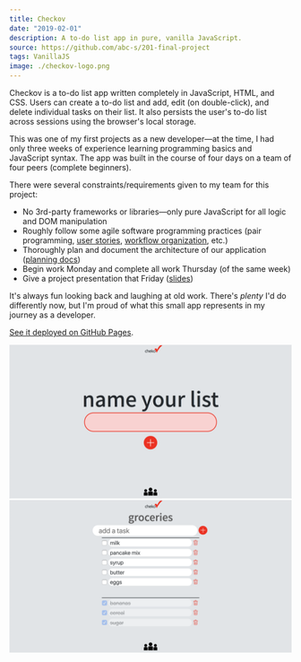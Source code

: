 ```yaml
---
title: Checkov
date: "2019-02-01"
description: A to-do list app in pure, vanilla JavaScript.
source: https://github.com/abc-s/201-final-project
tags: VanillaJS
image: ./checkov-logo.png
---
```


Checkov is a to-do list app written completely in JavaScript, HTML, and CSS. Users can create a to-do list and add, edit (on double-click), and delete individual tasks on their list. It also persists the user's to-do list across sessions using the browser's local storage.

This was one of my first projects as a new developer—at the time, I had only three weeks of experience learning programming basics and JavaScript syntax. The app was built in the course of four days on a team of four peers (complete beginners).

There were several constraints/requirements given to my team for this project:

- No 3rd-party frameworks or libraries—only pure JavaScript for all logic and DOM manipulation
- Roughly follow some agile software programming practices (pair programming, [user stories](https://github.com/abc-s/201-final-project/blob/master/planning/user-stories.md), [workflow organization](https://github.com/abc-s/201-final-project/projects/1), etc.)
- Thoroughly plan and document the architecture of our application ([planning docs](https://github.com/abc-s/201-final-project/tree/master/planning))
- Begin work Monday and complete all work Thursday (of the same week)
- Give a project presentation that Friday ([slides](https://github.com/abc-s/201-final-project/blob/master/planning/presentation-slideshow.pdf))

It's always fun looking back and laughing at old work. There's *plenty* I'd do differently now, but I'm proud of what this small app represents in my journey as a developer.

[See it deployed on GitHub Pages](https://abc-s.github.io/201-final-project).

![checkov initial screen](./checkov-1.png)
![checkov list screen](./checkov-2.png)
